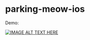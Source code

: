# parking-meow-ios

Demo:

[![IMAGE ALT TEXT HERE](http://img.youtube.com/vi/RP6aUdBZ9Og/0.jpg)](http://www.youtube.com/watch?v=RP6aUdBZ9Og)
